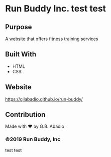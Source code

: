 # Run Buddy Inc. test test


## Purpose
A website that offers fitness training services

## Built With
* HTML
* CSS

## Website
https://gilabadio.github.io/run-buddy/

## Contribution
Made with ❤️ by G.B. Abadio

### ©️2019 Run Buddy, Inc
test test
